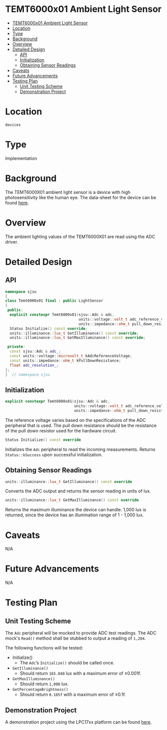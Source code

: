 # TEMT6000x01 Ambient Light Sensor

- [TEMT6000x01 Ambient Light Sensor](#temt6000x01-ambient-light-sensor)
- [Location](#location)
- [Type](#type)
- [Background](#background)
- [Overview](#overview)
- [Detailed Design](#detailed-design)
  - [API](#api)
  - [Initialization](#initialization)
  - [Obtaining Sensor Readings](#obtaining-sensor-readings)
- [Caveats](#caveats)
- [Future Advancements](#future-advancements)
- [Testing Plan](#testing-plan)
  - [Unit Testing Scheme](#unit-testing-scheme)
  - [Demonstration Project](#demonstration-project)

# Location
`devices`

# Type
Implementation

# Background
The TEMT6000X01 ambient light sensor is a device with high photosensitivity like
the human eye. The data-sheet for the device can be found
[here](/datasheets/sjone/Light-Sensor/temt6000.pdf).

# Overview
The ambient lighting values of the TEMT6000X01 are read using the ADC driver.

# Detailed Design
## API
```C++
namespace sjsu
{
class Temt6000x01 final : public LightSensor
{
 public:
  explicit constexpr Temt6000x01(sjsu::Adc & adc,
                                 units::voltage::volt_t adc_reference_voltage,
                                 units::impedance::ohm_t pull_down_resistance);
  Status Initialize() const override;
  units::illuminance::lux_t GetIlluminance() const override;
  units::illuminance::lux_t GetMaxIlluminance() const override;

 private:
  const sjsu::Adc & adc_;
  const units::voltage::microvolt_t kAdcReferenceVoltage;
  const units::impedance::ohm_t kPullDownResistance;
  float adc_resolution_;
};
}  // namespace sjsu
```

## Initialization
```c++
explicit constexpr Temt6000x01(sjsu::Adc & adc,
                               units::voltage::volt_t adc_reference_voltage,
                               units::impedance::ohm_t pull_down_resistance);
```
The reference voltage varies based on the specifications of the ADC peripheral
that is used. The pull down resistance should be the resistance of the pull
down resistor used for the hardware circuit.

```c++
Status Initialize() const override
```
Initializes the `Adc` peripheral to read the incoming measurements. Returns
`Status::kSuccess` upon successful initialization.

## Obtaining Sensor Readings
```c++
units::illuminance::lux_t GetIlluminance() const override
```
Converts the ADC output and returns the sensor reading in units of lux.

```c++
units::illuminance::lux_t GetMaxIlluminance() const override
```
Returns the maximum illuminance the device can handle. 1,000 lux is returned,
since the device has an illumination range of 1 - 1,000 lux.

# Caveats
N/A

# Future Advancements
N/A

# Testing Plan
## Unit Testing Scheme
The `Adc` peripheral will be mocked to provide ADC test readings. The ADC mock's
`Read()` method shall be stubbed to output a reading of `1,204`.

The following functions will be tested:
- Initialize()
  - The `Adc`’s `Initialize()` should be called once.
- `GetIlluminance()`
  - Should return `165.040` lux with a maximum error of ±0.001f.
- `GetMaxIlluminance()`
  - Should return `1,000` lux.
- `GetPercentageBrightness()`
  - Should return `0.165f` with a maximum error of ±0.1f.

## Demonstration Project
A demonstration project using the LPC17xx platform can be found
[here](/demos/sjone/light_sensor/source/main.cpp).
